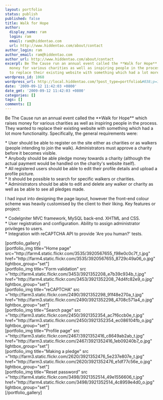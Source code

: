 ```yaml
---
layout: portfolio
status: publish
published: false
title: Walk for Hope
author:
  display_name: ram
  login: ram
  email: ram@hiddentao.com
  url: http://www.hiddentao.com/about/contact
author_login: ram
author_email: ram@hiddentao.com
author_url: http://www.hiddentao.com/about/contact
excerpt: Be The Cause run an annual event called the **Walk for Hope** which raises
  money for various charities as well as inspiring people in the process. They wanted
  to replace their existing website with something which had a lot more functionality.
wordpress_id: 1068
wordpress_url: http://local.hiddentao.com/?post_type=portfolio&#038;p=1068
date: '2009-09-12 11:42:03 +0800'
date_gmt: '2009-09-12 11:42:03 +0800'
categories: []
tags: []
comments: []
---
```

<p>Be The Cause run an annual event called the **Walk for Hope** which raises money for various charities as well as inspiring people in the process. They wanted to replace their existing website with something which had a lot more functionality. Specifically, the general requirements were:</p>
<p>  * User should be able to register on the site either as charities or as walkers (people intending to join the walk). Administrators must approve a charity before it becomes visible.<br />
  * Anybody should be able pledge money towards a charity (although the actual payment would be handled on the charity's website itself).<br />
  * All registered users should be able to edit their profile details and upload a profile picture.<br />
  * It should be possible to search for specific walkers or charities.<br />
  * Administrators should be able to edit and delete any walker or charity as well as be able to see all pledges made.</p>
<p>I had input into designing the page layout, however the front-end colour scheme was heavily customised by the client to their liking. Key features or project:</p>
<p>*  CodeIgniter MVC framework, MySQL back-end. XHTML and CSS.<br />
*  User registration and configuration. Ability to assign administrator privileges to users.<br />
*  Integration with reCAPTCHA API to provide 'Are you human?' tests.</p>
<p>[portfolio_gallery]<br />
[portfolio_img title="Home page" src="http:&#47;&#47;farm4.static.flickr.com&#47;3535&#47;3920567655_f98e0c0c7f_t.jpg" href="http:&#47;&#47;farm4.static.flickr.com&#47;3535&#47;3920567655_8729c49a06_o.jpg" lightbox_group="set"]<br />
[portfolio_img  title="Form validation" src ="http:&#47;&#47;farm4.static.flickr.com&#47;3453&#47;3921352208_e7b39c934b_t.jpg" href="http:&#47;&#47;farm4.static.flickr.com&#47;3453&#47;3921352208_74d4fc82e9_o.jpg" lightbox_group="set"]<br />
[portfolio_img  title="reCAPTCHA" src ="http:&#47;&#47;farm3.static.flickr.com&#47;2490&#47;3921352298_91f48e270a_t.jpg" href="http:&#47;&#47;farm3.static.flickr.com&#47;2490&#47;3921352298_4708c571a4_o.jpg" lightbox_group="set"]<br />
[portfolio_img  title="Search page" src ="http:&#47;&#47;farm3.static.flickr.com&#47;2450&#47;3921352354_ac7f6ccb0e_t.jpg" href="http:&#47;&#47;farm3.static.flickr.com&#47;2450&#47;3921352354_ec086104fb_o.jpg" lightbox_group="set"]<br />
[portfolio_img  title="Profile page" src ="http:&#47;&#47;farm3.static.flickr.com&#47;2467&#47;3921352416_c8649ab2ab_t.jpg" href="http:&#47;&#47;farm3.static.flickr.com&#47;2467&#47;3921352416_1eb09240b7_o.jpg" lightbox_group="set"]<br />
[portfolio_img  title="Making a pledge" src ="http:&#47;&#47;farm3.static.flickr.com&#47;2620&#47;3921352476_5e237e807e_t.jpg" href="http:&#47;&#47;farm3.static.flickr.com&#47;2620&#47;3921352476_e1df77c56e_o.jpg" lightbox_group="set"]<br />
[portfolio_img  title="Reset password" src ="http:&#47;&#47;farm4.static.flickr.com&#47;3498&#47;3921352514_49e1556606_t.jpg" href="http:&#47;&#47;farm4.static.flickr.com&#47;3498&#47;3921352514_4c8959e4d0_o.jpg" lightbox_group="set"]<br />
[&#47;portfolio_gallery]</p>
